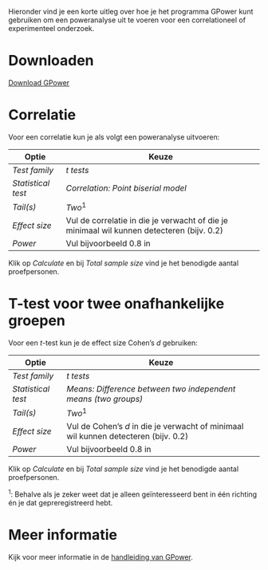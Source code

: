 Hieronder vind je een korte uitleg over hoe je het programma GPower kunt gebruiken om een poweranalyse uit te voeren voor een correlationeel of experimenteel onderzoek.

# Downloaden

[Download GPower](http://www.gpower.hhu.de/fileadmin/redaktion/Fakultaeten/Mathematisch-Naturwissenschaftliche_Fakultaet/Psychologie/AAP/gpower/GPowerWin_3.1.9.2.zip)

# Correlatie

Voor een correlatie kun je als volgt een poweranalyse uitvoeren:

| Optie              | Keuze                                                                                     |
|--------------------|-------------------------------------------------------------------------------------------|
| *Test family*      | *t tests*                                                                                 |
| *Statistical test* | *Correlation: Point biserial model*                                                       |
| *Tail(s)*          | *Two*<sup>1</sup>                                                                         |
| *Effect size*      | Vul de correlatie in die je verwacht of die je minimaal wil kunnen detecteren (bijv. 0.2) |
| *Power*            | Vul bijvoorbeeld 0.8 in                                                                   |

Klik op *Calculate* en bij *Total sample size* vind je het benodigde aantal proefpersonen.

# T-test voor twee onafhankelijke groepen 

Voor een *t*-test kun je de effect size Cohen’s *d* gebruiken:

| Optie              | Keuze                                                                               |
|--------------------|-------------------------------------------------------------------------------------|
| *Test family*      | *t tests*                                                                           |
| *Statistical test* | *Means: Difference between two independent means (two groups)*                      |
| *Tail(s)*          | *Two*<sup>1</sup>                                                                   |
| *Effect size*      | Vul de Cohen’s *d* in die je verwacht of minimaal wil kunnen detecteren (bijv. 0.2) |
| *Power*            | Vul bijvoorbeeld 0.8 in                                                             |

Klik op *Calculate* en bij *Total sample size* vind je het benodigde aantal proefpersonen.

<sup>1</sup>: Behalve als je zeker weet dat je alleen geïnteresseerd bent in één richting én je dat gepreregistreerd hebt.

# Meer informatie

Kijk voor meer informatie in de [handleiding van GPower](http://www.gpower.hhu.de/fileadmin/redaktion/Fakultaeten/Mathematisch-Naturwissenschaftliche_Fakultaet/Psychologie/AAP/gpower/GPowerManual.pdf).
